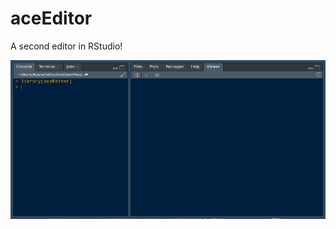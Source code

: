 # aceEditor

A second editor in RStudio!

![](https://raw.githubusercontent.com/stla/aceEditor/main/inst/screenshots/aceEditor.gif)
